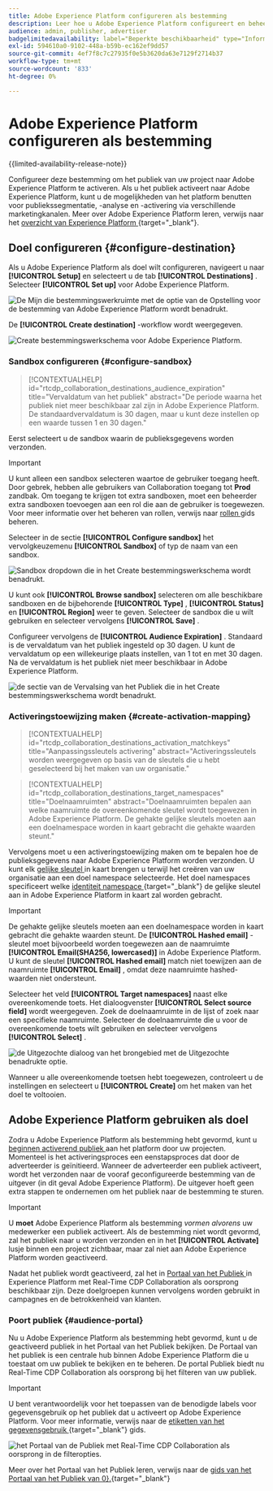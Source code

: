 ```yaml
---
title: Adobe Experience Platform configureren als bestemming
description: Leer hoe u Adobe Experience Platform configureert en beheert als een doel in Real-Time CDP Collaboration.
audience: admin, publisher, advertiser
badgelimitedavailability: label="Beperkte beschikbaarheid" type="Informative" url="https://helpx.adobe.com/legal/product-descriptions/real-time-customer-data-platform-collaboration.html newtab=true"
exl-id: 594610a0-9102-448a-b59b-ec162ef9dd57
source-git-commit: 4ef7f8c7c27935f0e5b3620da63e7129f2714b37
workflow-type: tm+mt
source-wordcount: '833'
ht-degree: 0%

---
```


# Adobe Experience Platform configureren als bestemming

{{limited-availability-release-note}}

Configureer deze bestemming om het publiek van uw project naar Adobe Experience Platform te activeren. Als u het publiek activeert naar Adobe Experience Platform, kunt u de mogelijkheden van het platform benutten voor publiekssegmentatie, -analyse en -activering via verschillende marketingkanalen. Meer over Adobe Experience Platform leren, verwijs naar het [ overzicht van Experience Platform ](https://experienceleague.adobe.com/en/docs/experience-platform/landing/home){target="_blank"}.

## Doel configureren {#configure-destination}

Als u Adobe Experience Platform als doel wilt configureren, navigeert u naar **[!UICONTROL Setup]** en selecteert u de tab **[!UICONTROL Destinations]** . Selecteer **[!UICONTROL Set up]** voor Adobe Experience Platform.

![ De Mijn die bestemmingswerkruimte met de optie van de Opstelling voor de bestemming van Adobe Experience Platform wordt benadrukt.](/help/assets/destinations/adobe-experience-platform/setup-aep.png)

De **[!UICONTROL Create destination]** -workflow wordt weergegeven.

![ Create bestemmingswerkschema voor Adobe Experience Platform.](/help/assets/destinations/adobe-experience-platform/create-destination.png)

### Sandbox configureren {#configure-sandbox}

>[!CONTEXTUALHELP]
>id="rtcdp_collaboration_destinations_audience_expiration"
>title="Vervaldatum van het publiek"
>abstract="De periode waarna het publiek niet meer beschikbaar zal zijn in Adobe Experience Platform. De standaardvervaldatum is 30 dagen, maar u kunt deze instellen op een waarde tussen 1 en 30 dagen."

Eerst selecteert u de sandbox waarin de publieksgegevens worden verzonden.

>[!IMPORTANT]
>
>U kunt alleen een sandbox selecteren waartoe de gebruiker toegang heeft. Door gebrek, hebben alle gebruikers van Collaboration toegang tot **Prod** zandbak. Om toegang te krijgen tot extra sandboxen, moet een beheerder extra sandboxen toevoegen aan een rol die aan de gebruiker is toegewezen. Voor meer informatie over het beheren van rollen, verwijs naar [ rollen ](../permissions/manage-roles.md) gids beheren.

Selecteer in de sectie **[!UICONTROL Configure sandbox]** het vervolgkeuzemenu **[!UICONTROL Sandbox]** of typ de naam van een sandbox.

![ Sandbox dropdown die in het Create bestemmingswerkschema wordt benadrukt.](/help/assets/destinations/adobe-experience-platform/select-sandbox.png)

U kunt ook **[!UICONTROL Browse sandbox]** selecteren om alle beschikbare sandboxen en de bijbehorende **[!UICONTROL Type]** , **[!UICONTROL Status]** en **[!UICONTROL Region]** weer te geven. Selecteer de sandbox die u wilt gebruiken en selecteer vervolgens **[!UICONTROL Save]** .

Configureer vervolgens de **[!UICONTROL Audience Expiration]** . Standaard is de vervaldatum van het publiek ingesteld op 30 dagen. U kunt de vervaldatum op een willekeurige plaats instellen, van 1 tot en met 30 dagen. Na de vervaldatum is het publiek niet meer beschikbaar in Adobe Experience Platform.

![ de sectie van de Vervalsing van het Publiek die in het Create bestemmingswerkschema wordt benadrukt.](/help/assets/destinations/adobe-experience-platform/audience-expiration.png)

### Activeringstoewijzing maken {#create-activation-mapping}

>[!CONTEXTUALHELP]
>id="rtcdp_collaboration_destinations_activation_matchkeys"
>title="Aanpassingssleutels activering"
>abstract="Activeringssleutels worden weergegeven op basis van de sleutels die u hebt geselecteerd bij het maken van uw organisatie."

>[!CONTEXTUALHELP]
>id="rtcdp_collaboration_destinations_target_namespaces"
>title="Doelnaamruimten"
>abstract="Doelnaamruimten bepalen aan welke naamruimte de overeenkomende sleutel wordt toegewezen in Adobe Experience Platform. De gehakte gelijke sleutels moeten aan een doelnamespace worden in kaart gebracht die gehakte waarden steunt."

Vervolgens moet u een activeringstoewijzing maken om te bepalen hoe de publieksgegevens naar Adobe Experience Platform worden verzonden. U kunt elk [ gelijke sleutel ](../setup/onboard-account.md#set-up-match-keys) in kaart brengen u terwijl het creëren van uw organisatie aan een doel namespace selecteerde. Het doel namespaces specificeert welke [ identiteit namespace ](https://experienceleague.adobe.com/en/docs/experience-platform/identity/features/namespaces#standard){target="_blank"} de gelijke sleutel aan in Adobe Experience Platform in kaart zal worden gebracht.

>[!IMPORTANT]
>
>De gehakte gelijke sleutels moeten aan een doelnamespace worden in kaart gebracht die gehakte waarden steunt. De **[!UICONTROL Hashed email]** -sleutel moet bijvoorbeeld worden toegewezen aan de naamruimte **[!UICONTROL Email(SHA256, lowercased)]** in Adobe Experience Platform. U kunt de sleutel **[!UICONTROL Hashed email]** match niet toewijzen aan de naamruimte **[!UICONTROL Email]** , omdat deze naamruimte hashed-waarden niet ondersteunt.

Selecteer het veld **[!UICONTROL Target namespaces]** naast elke overeenkomende toets. Het dialoogvenster **[!UICONTROL Select source field]** wordt weergegeven. Zoek de doelnaamruimte in de lijst of zoek naar een specifieke naamruimte. Selecteer de doelnaamruimte die u voor de overeenkomende toets wilt gebruiken en selecteer vervolgens **[!UICONTROL Select]** .

![ de Uitgezochte dialoog van het brongebied met de Uitgezochte benadrukte optie.](/help/assets/destinations/adobe-experience-platform/select-target-namespace.png)

Wanneer u alle overeenkomende toetsen hebt toegewezen, controleert u de instellingen en selecteert u **[!UICONTROL Create]** om het maken van het doel te voltooien.

## Adobe Experience Platform gebruiken als doel

Zodra u Adobe Experience Platform als bestemming hebt gevormd, kunt u [ beginnen activerend publiek ](../collaborate/activate.md) aan het platform door uw projecten. Momenteel is het activeringsproces een eenstapsproces dat door de adverteerder is geïnitieerd. Wanneer de adverteerder een publiek activeert, wordt het verzonden naar de vooraf geconfigureerde bestemming van de uitgever (in dit geval Adobe Experience Platform). De uitgever hoeft geen extra stappen te ondernemen om het publiek naar de bestemming te sturen.

>[!IMPORTANT]
>
>U **moet** Adobe Experience Platform als bestemming *vormen alvorens* uw medewerker een publiek activeert. Als de bestemming niet wordt gevormd, zal het publiek naar u worden verzonden en in het **[!UICONTROL Activate]** lusje binnen een project zichtbaar, maar zal niet aan Adobe Experience Platform worden geactiveerd.

Nadat het publiek wordt geactiveerd, zal het in [ Portaal van het Publiek ](#audience-portal) in Experience Platform met Real-Time CDP Collaboration als oorsprong beschikbaar zijn.  Deze doelgroepen kunnen vervolgens worden gebruikt in campagnes en de betrokkenheid van klanten.

### Poort publiek {#audience-portal}

Nu u Adobe Experience Platform als bestemming hebt gevormd, kunt u de geactiveerd publiek in het Portaal van het Publiek bekijken. De Portaal van het publiek is een centrale hub binnen Adobe Experience Platform die u toestaat om uw publiek te bekijken en te beheren. De portal Publiek biedt nu Real-Time CDP Collaboration als oorsprong bij het filteren van uw publiek.

>[!IMPORTANT]
>
>U bent verantwoordelijk voor het toepassen van de benodigde labels voor gegevensgebruik op het publiek dat u activeert op Adobe Experience Platform. Voor meer informatie, verwijs naar de [ etiketten van het gegevensgebruik ](https://experienceleague.adobe.com/en/docs/experience-platform/data-governance/labels/overview){target="_blank"} gids.

![ het Portaal van de Publiek met Real-Time CDP Collaboration als oorsprong in de filteropties.](/help/assets/destinations/adobe-experience-platform/audience-portal.png)

Meer over het Portaal van het Publiek leren, verwijs naar de [ gids van het Portaal van het Publiek van 0}.](https://experienceleague.adobe.com/en/docs/experience-platform/segmentation/ui/audience-portal#manage-audiences){target="_blank"}
